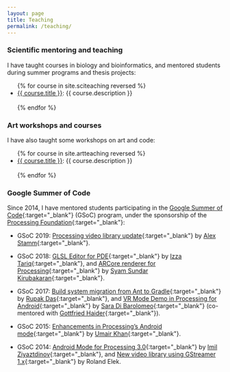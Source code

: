 ```yaml
---
layout: page
title: Teaching
permalink: /teaching/
---
```


### Scientific mentoring and teaching

I have taught courses in biology and bioinformatics, and mentored students during summer programs and thesis projects:

<ul>
{% for course in site.sciteaching reversed %}
  <li><a href="{{ course.url | prepend: site.baseurl }}">{{ course.title }}</a>:
  {{ course.description }}</li><br>
{% endfor %}    
</ul>

### Art workshops and courses

I have also taught some workshops on art and code:

<ul>
{% for course in site.artteaching reversed %}
  <li><a href="{{ course.url | prepend: site.baseurl }}">{{ course.title }}</a>:
  {{ course.description }}</li><br>
{% endfor %}    
</ul>

### Google Summer of Code

Since 2014, I have mentored students participating in the [Google Summer of Code](https://summerofcode.withgoogle.com/){:target="_blank"} (GSoC) program, under the sponsorship of the [Processing Foundation](https://processingfoundation.org/){:target="_blank"}:

* GSoC 2019: [Processing video library update](https://www.alexstamm.com/gsoc){:target="_blank"} by [Alex Stamm](https://www.alexstamm.com/){:target="_blank"}. 

* GSoC 2018: [GLSL Editor for PDE](https://www.izzatariq.com/gsoc-18){:target="_blank"} by [Izza Tariq](https://www.izzatariq.com/){:target="_blank"}, and [ARCore renderer for Processing](https://syamsundarkirubakaran.github.io/pfinal.html){:target="_blank"} by [Syam Sundar Kirubakaran](https://syamsundarkirubakaran.github.io/){:target="_blank"}. 

* GSoC 2017: [Build system migration from Ant to Gradle](https://procandsoc17.wordpress.com/){:target="_blank"} by [Rupak Das](https://github.com/rupak0577){:target="_blank"}, and [VR Mode Demo in Processing for Android](https://picorana.github.io/blog){:target="_blank"} by [Sara Di Barolomeo](https://picorana.github.io/){:target="_blank"} (co-mentored with [Gottfried Haider](http://ghai.xyz/){:target="_blank"}).

* GSoC 2015: [Enhancements in Processing’s Android mode](http://omerjerk.in/index.php/2015/08/15/gsoc-2015-the-processing-foundation/){:target="_blank"} by [Umair Khan](https://github.com/omerjerk){:target="_blank"}.

* GSoC 2014: [Android Mode for Processing 3.0](https://www.google-melange.com/archive/gsoc/2014/orgs/processing/projects/imilka.html){:target="_blank"} by [Imil Ziyaztdinov](https://github.com/imilka){:target="_blank"}, and [New video library using GStreamer 1.x](https://github.com/gstreamer-java/gir2java/wiki/GSOC-2014-report){:target="_blank"} by Roland Elek.

